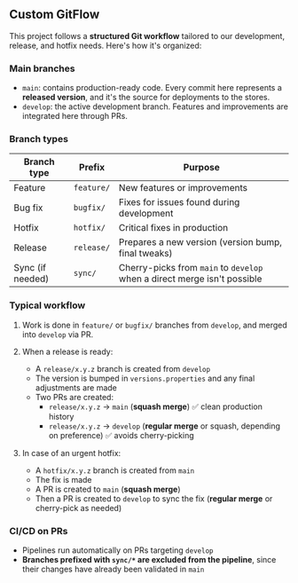 ## Custom GitFlow

This project follows a **structured Git workflow** tailored to our development, release, and hotfix needs. Here's how it's organized:

### Main branches

- `main`: contains production-ready code. Every commit here represents a **released version**, and it's the source for deployments to the stores.
- `develop`: the active development branch. Features and improvements are integrated here through PRs.

### Branch types

| Branch type      | Prefix     | Purpose                                                                  |
|------------------|------------|--------------------------------------------------------------------------|
| Feature          | `feature/` | New features or improvements                                             |
| Bug fix          | `bugfix/`  | Fixes for issues found during development                                |
| Hotfix           | `hotfix/`  | Critical fixes in production                                             |
| Release          | `release/` | Prepares a new version (version bump, final tweaks)                      |
| Sync (if needed) | `sync/`    | Cherry-picks from `main` to `develop` when a direct merge isn't possible |

### Typical workflow

1. Work is done in `feature/` or `bugfix/` branches from `develop`, and merged into `develop` via PR.
2. When a release is ready:
    - A `release/x.y.z` branch is created from `develop`
    - The version is bumped in `versions.properties` and any final adjustments are made
    - Two PRs are created:
        - `release/x.y.z` → `main` (**squash merge**) ✅ clean production history
        - `release/x.y.z` → `develop` (**regular merge** or squash, depending on preference) ✅ avoids cherry-picking

3. In case of an urgent hotfix:
    - A `hotfix/x.y.z` branch is created from `main`
    - The fix is made
    - A PR is created to `main` (**squash merge**)
    - Then a PR is created to `develop` to sync the fix (**regular merge** or cherry-pick as needed)

### CI/CD on PRs

- Pipelines run automatically on PRs targeting `develop`
- **Branches prefixed with `sync/*` are excluded from the pipeline**, since their changes have already been validated in `main`